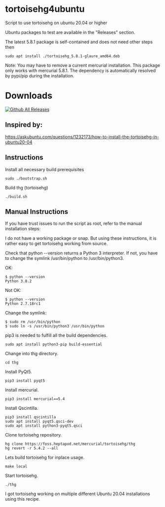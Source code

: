 # tortoisehg4ubuntu
Script to use tortoisehg on ubuntu 20.04 or higher

Ubuntu packages to test are available in the "Releases" section.

The latest 5.8.1 package is self-contained and does not need other steps then

```
sudo apt install ./tortoisehg_5.8.1-glaure_amd64.deb
```

Note:
You may have to remove a current mercurial installation. This package only works with 
mercurial 5.8.1. The dependency is automatically resolved by pypi/pip during the installation.

# Downloads
[![Github All Releases](https://img.shields.io/github/downloads/glaure/tortoisehg4ubuntu/total)]()

## Inspired by:
https://askubuntu.com/questions/1232173/how-to-install-the-tortoisehg-in-ubuntu20-04


## Instructions

Install all necessary build prerequisites
```
sudo ./bootstrap.sh
```

Build thg (tortoisehg)
```
./build.sh
```


## Manual Instructions
If you have trust issues to run the script as root, refer to the manual installation steps:


I do not have a working package or snap. But using these instructions, it is rather easy to get tortoisehg working from source.

Check that python --version returns a Python 3 interpreter. If not, you have to change the symlink /usr/bin/python to /usr/bin/python3.


OK:
```
$ python --version
Python 3.8.2
```

Not OK:
```
$ python --version
Python 2.7.18rc1
```

Change the symlink:
```
$ sudo rm /usr/bin/python
$ sudo ln -s /usr/bin/python3 /usr/bin/python
```

pip3 is needed to fulfill all the build dependencies.
```
sudo apt install python3-pip build-essential
```

Change into thg directory.
```
cd thg
```

Install PyQt5.
```
pip3 install pyqt5
```

Install mercurial.
```
pip3 install mercurial==5.4
```

Install Qscintilla.
```
pip3 install qscintilla
sudo apt install pyqt5.qsci-dev
sudo apt install python3-pyqt5.qsci
```

Clone tortoisehg repository.
```
hg clone https://foss.heptapod.net/mercurial/tortoisehg/thg
hg revert -r 5.4.2 --all

```

Lets build tortoisehg for inplace usage.
```
make local
```

Start tortoisehg.
```
./thg
```

I got tortoisehg working on multiple different Ubuntu 20.04 installations using this recipe.
